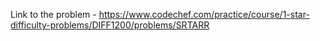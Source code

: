 Link to the problem - https://www.codechef.com/practice/course/1-star-difficulty-problems/DIFF1200/problems/SRTARR
